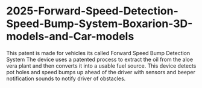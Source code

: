 # 2025-Forward-Speed-Detection-Speed-Bump-System-Boxarion-3D-models-and-Car-models
This patent is made for vehicles its called Forward Speed Bump Detection System The device uses a patented process to extract the oil from the aloe vera plant and then converts it into a usable fuel source. This device detects pot holes and speed bumps up ahead of the driver with sensors and beeper notification sounds to notify driver of obstacles.

